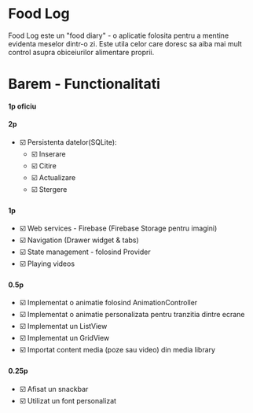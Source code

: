 # Food Log

Food Log este un "food diary" - o aplicatie folosita pentru a mentine evidenta meselor dintr-o zi. Este utila celor care doresc sa aiba mai mult control asupra obiceiurilor alimentare proprii.

# Barem - Functionalitati

#### 1p oficiu

#### 2p
* ☑️ Persistenta datelor(SQLite):
  * ☑️ Inserare
  * ☑️ Citire
  * ☑️ Actualizare
  * ☑️ Stergere

#### 1p
* ☑️ Web services - Firebase (Firebase Storage pentru imagini)
* ☑️ Navigation (Drawer widget & tabs)
* ☑️ State management - folosind Provider
* ☑️ Playing videos

#### 0.5p
* ☑️ Implementat o animatie folosind AnimationController
* ☑️ Implementat o animatie personalizata pentru tranzitia dintre ecrane
* ☑️ Implementat un ListView
* ☑️ Implementat un GridView
* ☑️ Importat content media (poze sau video) din media library

#### 0.25p
* ☑️ Afisat un snackbar
* ☑️ Utilizat un font personalizat